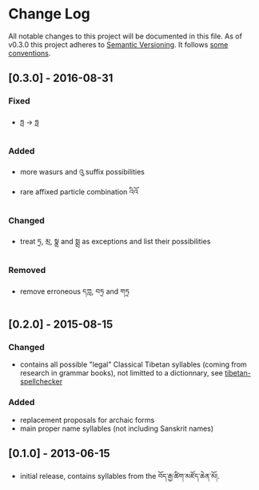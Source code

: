 # Change Log
All notable changes to this project will be documented in this file.
As of v0.3.0 this project adheres to [Semantic Versioning](http://semver.org/). It follows [some conventions](http://keepachangelog.com/).

## [0.3.0] - 2016-08-31
### Fixed
- ཧྤ -> ཧྥ

### Added
- more wasurs and འུ suffix possibilities
- rare affixed particle combination འིའོ

### Changed
- treat ཏྲ, མྲ, སྣྲ and སྨྲ as exceptions and list their possibilities

### Removed
- remove erroneous དཀླ, བཏྲ and གཏྲ

## [0.2.0] - 2015-08-15
### Changed
- contains all possible "legal" Classical Tibetan syllables (coming from research in grammar books), not limitted to a dictionnary, see [tibetan-spellchecker](https://github.com/eroux/tibetan-spellchecker)

### Added
- replacement proposals for archaic forms
- main proper name syllables (not including Sanskrit names)

## [0.1.0] - 2013-06-15
- initial release, contains syllables from the བོད་རྒྱ་ཚིག་མཛོད་ཆེན་མོ།.
